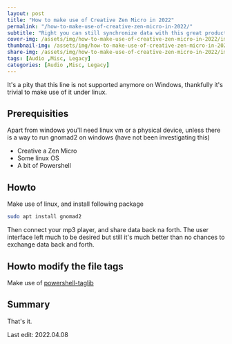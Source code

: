 ```yaml
---
layout: post
title: "How to make use of Creative Zen Micro in 2022"
permalink: "/how-to-make-use-of-creative-zen-micro-in-2022/"
subtitle: "Right you can still synchronize data with this great product without being equipped with windows 7"
cover-img: /assets/img/how-to-make-use-of-creative-zen-micro-in-2022/img-cover.jpg
thumbnail-img: /assets/img/how-to-make-use-of-creative-zen-micro-in-2022/img-thumb.jpg
share-img: /assets/img/how-to-make-use-of-creative-zen-micro-in-2022/img-cover.jpg
tags: [Audio ,Misc, Legacy]
categories: [Audio ,Misc, Legacy]
---
```

It's a pity that this line is not supported anymore on Windows, thankfully it's trivial to make use of it under linux.

## Prerequisities
Apart from windows you'll need linux vm or a physical device, unless there is a way to run gnomad2 on windows (have not been investigating this)
+ Creative a Zen Micro
+ Some linux OS
+ A bit of Powershell

## Howto
Make use of linux, and install following package
```bash
sudo apt install gnomad2
```
Then connect your mp3 player, and share data back na forth. The user interface left much to be desired but still it's much better than no chances to exchange data back and forth.

## Howto modify the file tags
Make use of [powershell-taglib](https://github.com/illearth/powershell-taglib)

## Summary
That's it.

Last edit: 2022.04.08
